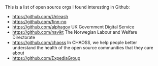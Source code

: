 This is a list of open source orgs I found interesting in Github:
- https://github.com/Unleash
- https://github.com/finn-no
- https://github.com/alphagov UK Government Digital Service
- https://github.com/navikt The Norwegian Labour and Welfare Directorate
- https://github.com/chaoss In CHAOSS, we help people better understand the health of the open source communities that they care about
- https://github.com/ExpediaGroup
